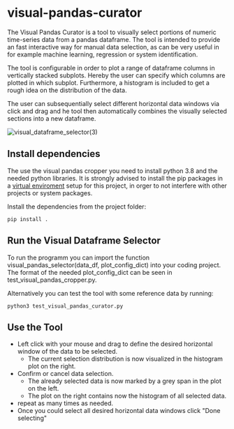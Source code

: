 # visual-pandas-curator

The Visual Pandas Curator is a tool to visually select portions of numeric time-series data from a pandas dataframe. The tool is intended to provide an fast interactive way for manual data selection, as can be very useful in for example machine learning, regression or system identification.

The tool is configurable in order to plot a range of dataframe columns in vertically stacked subplots.
Hereby the user can specify which columns are plotted in which subplot. Furthermore, a histogram is included to get a rough idea on the distribution of the data.

The user can subsequentially select different horizontal data windows via click and drag and he tool then automatically combines the visually selected sections into a new dataframe.

![visual_dataframe_selector(3)](https://github.com/manumerous/visual_dataframe_selector/assets/18735094/29fb830e-3272-418b-b74d-b19283b88fb0)

## Install dependencies

The use the visual pandas cropper you need to install python 3.8 and the needed python libraries. It is strongly advised to install the pip packages in a [virtual enviroment](https://docs.python.org/3/tutorial/venv.html) setup for this project, in orger to not interfere with other projects or system packages.

Install the dependencies from the project folder:

```
pip install .
```

## Run the Visual Dataframe Selector

To run the programm you can import the function visual_pandas_selector(data_df, plot_config_dict) into your coding project. The format of the needed plot_config_dict can be seen in test_visual_pandas_cropper.py.

Alternatively you can test the tool with some reference data by running:

```
python3 test_visual_pandas_curator.py
```

## Use the Tool

- Left click with your mouse and drag to define the desired horizontal window of the data to be selected.
  - The current selection distribution is now visualized in the histogram plot on the right.
- Confirm or cancel data selection.
  - The already selected data is now marked by a grey span in the plot on the left.
  - The plot on the right contains now the histogram of all selected data.
- repeat as many times as needed.
- Once you could select all desired horizontal data windows click "Done selecting"

